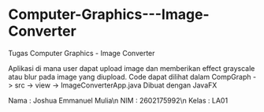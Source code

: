 # Computer-Graphics---Image-Converter
Tugas Computer Graphics - Image Converter

Aplikasi di mana user dapat upload image dan memberikan effect grayscale atau blur pada image yang diupload.
Code dapat dilihat dalam CompGraph -> src -> view -> ImageConverterApp.java
Dibuat dengan JavaFX

Nama : Joshua Emmanuel Mulia\n
NIM : 2602175992\n
Kelas : LA01
